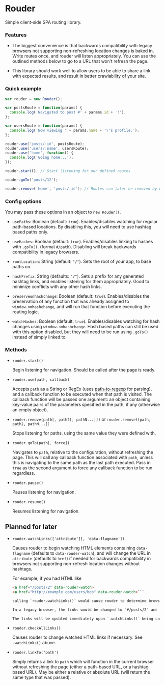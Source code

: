 # Rouder

Simple client-side SPA routing library.

### Features

- The biggest convenience is that backwards compatibility with legacy browsers not supporting non-refreshing location changes is baked in. Write routes once, and rouder will listen appropriately. You can use the outlined methods below to go to a URL that won't refresh the page.

- This library should work well to allow users to be able to share a link with expected results, and result in better crawlability of your site.

### Quick example

```js
var rouder = new Rouder();

var postsRoute = function(params) {
  console.log('Navigated to post #' + params.id + '!');
};

var usersRoute = function(params) {
  console.log('Now viewing ' + params.name + '\'s profile.');
};

rouder.use('posts/:id', postsRoute);
rouder.use('users/:name', usersRoute);
rouder.use('home', function() {
  console.log('Going home...');
});

rouder.start(); // Start listening for our defined routes

rouder.goTo('posts/12');

rouder.remove('home', 'posts/:id'); // Routes can later be removed by using the same path they were defined with
```

### Config options

  You may pass these options in an object to `new Rouder()`.

- `usePaths`: Boolean (default: `true`). Enables/disables watching for regular path-based locations. By disabling this, you will need to use hashtag based paths only.

- `useHashes`: Boolean (default: `true`). Enables/disables linking to hashes with `.goTo()`. (format `#/path`). Disabling will break backwards compatibility in legacy browsers.

- `rootLocation`: String (default: `"/"`). Sets the root of your app, to base paths on.

- `hashPrefix`: String (defaults: `"/"`). Sets a prefix for any generated hashtag links, and enables listening for them appropriately. Good to minimize conflicts with any other hash links.

- `preserveonhashchange`: Boolean (default: `true`). Enables/disables the preservation of any function that was already assigned to `window.onhashchange`, and will run that function before executing the routing logic.

- `watchHashes`: Boolean (default: `true`). Enables/disables watching for hash changes using `window.onhashchange`. Hash based paths can still be used with this option disabled, but they will need to be run using `.goTo()` instead of simply linked to.

### Methods

- `rouder.start()`

  Begin listening for navigation. Should be called after the page is ready.

- `rouder.use(path, callback)`

  Accepts `path` as a String or RegEx (uses [path-to-regexp](https://www.npmjs.com/package/path-to-regexp) for parsing), and a callback function to be executed when that path is visited. The callback function will be passed one argument: an object containing key-value pairs of the parameters specified in the path, if any (otherwise an empty object).

- `rouder.remove(path[, path2[, pathN...]])` or `rouder.remove([path, path2, pathN...])`

  Stops listening for paths, using the same value they were defined with.

- `rouder.goTo(path[, force])`

  Navigates to `path`, relative to the configuration, without refreshing the page. This will call any callback function associated with `path`, unless this is navigating to the same path as the last path executed. Pass in `true` as the second argument to force any callback function to be run regardless.

- `rouder.pause()`

  Pauses listening for navigation.

- `rouder.resume()`

  Resumes listening for navigation.

## Planned for later

- `rouder.watchLinks(['attribute'][, 'data-flagname'])`

  Causes rouder to begin watching HTML elements containing `data-flagname` (defaults to `data-rouder-watch`), and will change the URL in `attribute` (defaults to `href`) if needed for backwards compatibility in browsers not supporting non-refresh location changes without hashtags.

  For example, if you had HTML like

  ```html
  <a href="/posts/2" data-rouder-watch>
  <a href="http://example.com/users/bob" data-rouder-watch>```

  calling `rouder.watchLinks()` would cause rouder to determine browser compatibility for the user, and either leave these links as they are (a path-based URL), or prepend a hashtag to the path.

  In a legacy browser, the links would be changed to `#/posts/2` and `http://example.com/#/users/bob`.

  The links will be updated immediately upon `.watchLinks()` being called, and upon all page navigations (any hashchange or path change, whether it corresponds to a path defined with `rouder.use()` or not). You may also call `rouder.checkAllLinks()` at any time to manually refresh all watched links (such as when dynamic content that doesn't require a location change may contain links).

- `rouder.checkAllLinks()`

  Causes rouder to change watched HTML links if necessary. See `.watchLinks()` above.

- `rouder.linkTo('path')`

  Simply returns a link to `path` which will function in the current browser without refreshing the page (either a path-based URL, or a hashtag based URL). May be either a relative or absolute URL (will return the same type that was passed).
